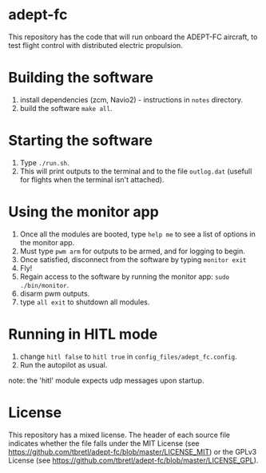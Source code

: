 # adept-fc

This repository has the code that will run onboard the ADEPT-FC aircraft, to test flight control with distributed electric propulsion.

# Building the software
1. install dependencies (zcm, Navio2) - instructions in `notes` directory.
2. build the software `make all`.

# Starting the software
1. Type `./run.sh`.
2. This will print outputs to the terminal and to the file `outlog.dat` (usefull for flights when the terminal isn't attached).

# Using the monitor app
1. Once all the modules are booted, type `help me` to see a list of options in the monitor app.
2. Must type `pwm arm` for outputs to be armed, and for logging to begin.
3. Once satisfied, disconnect from the software by typing `monitor exit`
4. Fly!
5. Regain access to the software by running the monitor app: `sudo ./bin/monitor`.
4. disarm pwm outputs.
5. type `all exit` to shutdown all modules.

# Running in HITL mode
1. change `hitl false` to `hitl true` in `config_files/adept_fc.config`.
2. Run the autopilot as usual.

note: the 'hitl' module expects udp messages upon startup.

# License

This repository has a mixed license. The header of each source file indicates whether the file falls under the MIT License (see https://github.com/tbretl/adept-fc/blob/master/LICENSE_MIT) or the GPLv3 License (see https://github.com/tbretl/adept-fc/blob/master/LICENSE_GPL).
